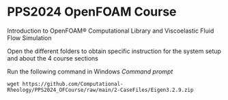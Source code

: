 # PPS2024 OpenFOAM Course
Introduction to OpenFOAM® Computational Library and Viscoelastic Fluid Flow Simulation

Open the different folders to obtain specific instruction for the system setup and about the 4 course sections


Run the following command in Windows *Command prompt*
```console
wget https://github.com/Computational-Rheology/PPS2024_OFCourse/raw/main/2-CaseFiles/Eigen3.2.9.zip
```


